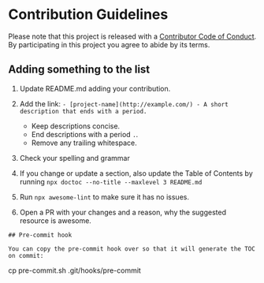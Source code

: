 # Contribution Guidelines

Please note that this project is released with a [Contributor Code of Conduct](code-of-conduct.md). By participating in this project you agree to abide by its terms.

## Adding something to the list

1. Update README.md adding your contribution.
2. Add the link: `- [project-name](http://example.com/) - A short description that ends with a period.`
  
      - Keep descriptions concise.
      - End descriptions with a period `.`.
      - Remove any trailing whitespace.
3. Check your spelling and grammar
4. If you change or update a section, also update the Table of Contents by running `npx doctoc --no-title --maxlevel 3 README.md`

5. Run `npx awesome-lint` to make sure it has no issues.
6. Open a PR with your changes and a reason, why the suggested resource is awesome.


```
## Pre-commit hook

You can copy the pre-commit hook over so that it will generate the TOC on commit:

```
cp pre-commit.sh .git/hooks/pre-commit
```
